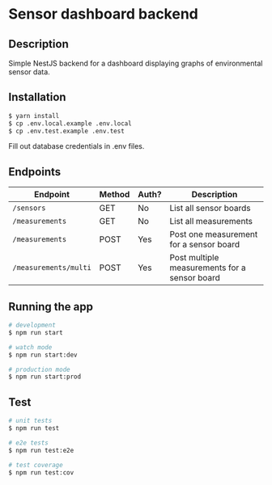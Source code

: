 # Sensor dashboard backend

## Description

Simple NestJS backend for a dashboard displaying graphs of environmental sensor data.

## Installation

```bash
$ yarn install
$ cp .env.local.example .env.local
$ cp .env.test.example .env.test
```
Fill out database credentials in .env files.

## Endpoints

 Endpoint              | Method | Auth? | Description
 --------------------- | ------ | ----- | -----------
 `/sensors`            | GET    | No    | List all sensor boards
 `/measurements`       | GET    | No    | List all measurements
 `/measurements`       | POST   | Yes   | Post one measurement for a sensor board
 `/measurements/multi` | POST   | Yes   | Post multiple measurements for a sensor board

## Running the app

```bash
# development
$ npm run start

# watch mode
$ npm run start:dev

# production mode
$ npm run start:prod
```

## Test

```bash
# unit tests
$ npm run test

# e2e tests
$ npm run test:e2e

# test coverage
$ npm run test:cov
```
